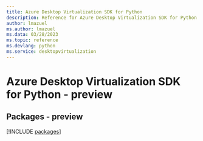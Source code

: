```yaml
---
title: Azure Desktop Virtualization SDK for Python
description: Reference for Azure Desktop Virtualization SDK for Python
author: lmazuel
ms.author: lmazuel
ms.data: 03/28/2023
ms.topic: reference
ms.devlang: python
ms.service: desktopvirtualization
---
```

# Azure Desktop Virtualization SDK for Python - preview
## Packages - preview
[!INCLUDE [packages](desktop-virtualization-index.md)]